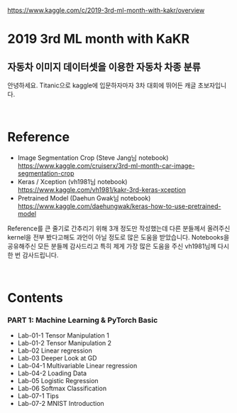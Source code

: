 
https://www.kaggle.com/c/2019-3rd-ml-month-with-kakr/overview

# 2019 3rd ML month with KaKR
## 자동차 이미지 데이터셋을 이용한 자동차 차종 분류

안녕하세요. Titanic으로 kaggle에 입문하자마자 3차 대회에 뛰어든 캐글 초보자입니다.


<br>

# Reference
- Image Segmentation Crop (Steve Jang님 notebook)
  https://www.kaggle.com/cruiserx/3rd-ml-month-car-image-segmentation-crop
- Keras / Xception (vh1981님 notebook)
  https://www.kaggle.com/vh1981/kakr-3rd-keras-xception 
- Pretrained Model (Daehun Gwak님 notebook)
  https://www.kaggle.com/daehungwak/keras-how-to-use-pretrained-model

Reference를 큰 줄기로 간추리기 위해 3개 정도만 작성했는데 다른 분들께서 올려주신 kernel을 전부 봤다고해도 과언이 아닐 정도로
많은 도움을 받았습니다. Notebooks을 공유해주신 모든 분들께 감사드리고 특히 제게 가장 많은 도움을 주신 vh1981님께 다시 한 번 감사드립니다.

<br>

# Contents

### PART 1: Machine Learning & PyTorch Basic
 - Lab-01-1 Tensor Manipulation 1
 - Lab-01-2 Tensor Manipulation 2
 - Lab-02 Linear regression
 - Lab-03 Deeper Look at GD
 - Lab-04-1 Multivariable Linear regression
 - Lab-04-2 Loading Data
 - Lab-05 Logistic Regression
 - Lab-06 Softmax Classification
 - Lab-07-1 Tips
 - Lab-07-2 MNIST Introduction


